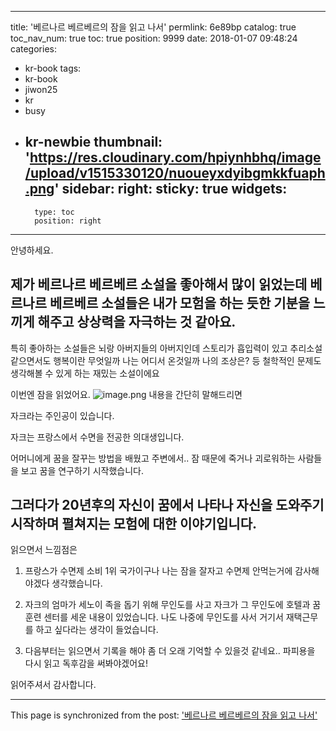 
---
title: '베르나르 베르베르의 잠을 읽고 나서'
permlink: 6e89bp
catalog: true
toc_nav_num: true
toc: true
position: 9999
date: 2018-01-07 09:48:24
categories:
- kr-book
tags:
- kr-book
- jiwon25
- kr
- busy
- kr-newbie
thumbnail: 'https://res.cloudinary.com/hpiynhbhq/image/upload/v1515330120/nuoueyxdyibgmkkfuaph.png'
sidebar:
    right:
        sticky: true
widgets:
    -
        type: toc
        position: right
---


안녕하세요.

제가 베르나르 베르베르 소설을 좋아해서 많이 읽었는데
베르나르 베르베르 소설들은 내가 모험을 하는 듯한 기분을 느끼게 해주고 상상력을 자극하는 것 같아요.
---------
특히 좋아하는 소설들은 뇌랑 아버지들의 아버지인데
스토리가 흡입력이 있고 추리소설같으면서도 
행복이란 무엇일까
나는 어디서 온것일까 나의 조상은? 등 철학적인 문제도 생각해볼 수 있게 하는 재밌는 소설이에요

이번엔 잠을 읽었어요.
![image.png](https://res.cloudinary.com/hpiynhbhq/image/upload/v1515330120/nuoueyxdyibgmkkfuaph.png)
내용을 간단히 말해드리면

자크라는 주인공이 있습니다.

자크는 프랑스에서 수면을 전공한 의대생입니다.

어머니에게 꿈을 잘꾸는 방법을 배웠고
주변에서.. 잠 때문에 죽거나 괴로워하는 사람들을 보고
꿈을 연구하기 시작했습니다.

그러다가 20년후의 자신이 꿈에서 나타나
자신을 도와주기 시작하며 펼쳐지는 모험에 대한 이야기입니다.
------
읽으면서 느낌점은

1. 프랑스가 수면제 소비 1위 국가이구나
나는 잠을 잘자고 수면제 안먹는거에 감사해야겠다 생각했습니다.

2. 자크의 엄마가 세노이 족을 돕기 위해 무인도를 사고
자크가 그 무인도에 호텔과 꿈 훈련 센터를 세운 내용이 있었습니다.
나도 나중에 무인도를 사서 거기서 재택근무를 하고 싶다라는 생각이 들었습니다.

3. 다음부터는 읽으면서 기록을 해야 좀 더 오래 기억할 수 있을것 같네요.. 파피용을 다시 읽고 독후감을 써봐야겠어요!

읽어주셔서 감사합니다.

- - -

This page is synchronized from the post: ['베르나르 베르베르의 잠을 읽고 나서'](https://steemit.com/@jacobyu/6e89bp)
